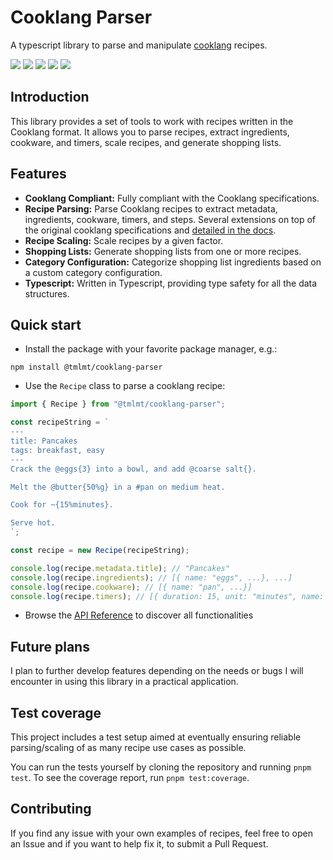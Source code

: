 # Cooklang Parser

A typescript library to parse and manipulate [cooklang](https://cooklang.org/) recipes.

<picture><img src="https://badges.ws/maintenance/yes/2025" /></picture>
<picture><img src="https://badges.ws/npm/dt/@tmlmt/cooklang-parser" /></picture>
<picture><img src="https://badges.ws/npm/l/@tmlmt/cooklang-parser" /></picture>
<picture><img src="https://badges.ws/github/release/tmlmt/cooklang-parser" /></picture>
[<img src="https://badges.ws/badge/documentation-5672CD?icon=vitepress" />](https://cooklang-parser.tmlmt.com)

## Introduction

This library provides a set of tools to work with recipes written in the Cooklang format. It allows you to parse recipes, extract ingredients, cookware, and timers, scale recipes, and generate shopping lists.

## Features

- **Cooklang Compliant:** Fully compliant with the Cooklang specifications.
- **Recipe Parsing:** Parse Cooklang recipes to extract metadata, ingredients, cookware, timers, and steps.
  Several extensions on top of the original cooklang specifications
  and [detailed in the docs](https://cooklang-parser.tmlmt.com/guide-extensions).
- **Recipe Scaling:** Scale recipes by a given factor.
- **Shopping Lists:** Generate shopping lists from one or more recipes.
- **Category Configuration:** Categorize shopping list ingredients based on a custom category configuration.
- **Typescript:** Written in Typescript, providing type safety for all the data structures.

## Quick start

- Install the package with your favorite package manager, e.g.:

`npm install @tmlmt/cooklang-parser`

- Use the `Recipe` class to parse a cooklang recipe:

```typescript
import { Recipe } from "@tmlmt/cooklang-parser";

const recipeString = `
---
title: Pancakes
tags: breakfast, easy
---
Crack the @eggs{3} into a bowl, and add @coarse salt{}.

Melt the @butter{50%g} in a #pan on medium heat.

Cook for ~{15%minutes}.

Serve hot.
`;

const recipe = new Recipe(recipeString);

console.log(recipe.metadata.title); // "Pancakes"
console.log(recipe.ingredients); // [{ name: "eggs", ...}, ...]
console.log(recipe.cookware); // [{ name: "pan", ...}]
console.log(recipe.timers); // [{ duration: 15, unit: "minutes", name: undefined}]
```

- Browse the [API Reference](https://cooklang-parser.tmlmt.com/api/) to discover all functionalities

## Future plans

I plan to further develop features depending on the needs or bugs I will encounter in using this library in a practical application.

## Test coverage

This project includes a test setup aimed at eventually ensuring reliable parsing/scaling of as many recipe use cases as possible.

You can run the tests yourself by cloning the repository and running `pnpm test`. To see the coverage report, run `pnpm test:coverage`.

## Contributing

If you find any issue with your own examples of recipes, feel free to open an Issue and if you want to help fix it, to submit a Pull Request.
